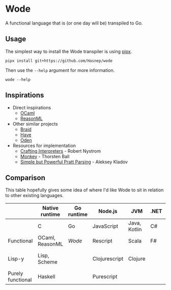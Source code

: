 # Wode

A functional language that is (or one day will be) transpiled to Go.

## Usage

The simplest way to install the Wode transpiler is using [pipx](https://pypa.github.io/pipx/installation/).

```shell
pipx install git+https://github.com/Hasnep/wode
```

Then use the `--help` argument for more information.

```shell
wode --help
```

## Inspirations

- Direct inspirations
  - [OCaml](https://ocaml.org/)
  - [ReasonML](https://reasonml.github.io/)
- Other similar projects
  - [Braid](https://github.com/joshsharp/braid)
  - [Have](https://github.com/vrok/have)
  - [Oden](https://oden-lang.github.io/)
- Resources for implementation
  - [Crafting Interpreters](https://craftinginterpreters.com) - Robert Nystrom
  - [Monkey](https://monkeylang.org/) - Thorsten Ball
  - [Simple but Powerful Pratt Parsing](https://matklad.github.io/2020/04/13/simple-but-powerful-pratt-parsing.html) - Aleksey Kladov

## Comparison

This table hopefully gives some idea of where I'd like Wode to sit in relation to other existing languages.

|                   | Native runtime  | Go runtime | Node.js       | JVM          | .NET | Beam VM              |
| ----------------- | --------------- | ---------- | ------------- | ------------ | ---- | -------------------- |
|                   | C               | Go         | JavaScript    | Java, Kotlin | C#   | Erlang, Gleam        |
| Functional        | OCaml, ReasonML | _Wode_     | Rescript      | Scala        | F#   | Elixir               |
| Lisp-y            | Lisp, Scheme    |            | Clojurescript | Clojure      |      | Lisp Flavored Erlang |
| Purely functional | Haskell         |            | Purescript    |              |      |                      |

